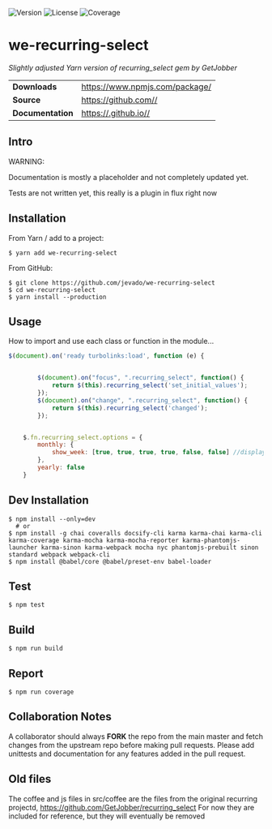 ![Version](https://img.shields.io/npm/v/<module-name>.svg)
![License](https://img.shields.io/npm/l/<module-name>.svg)
![Coverage](https://img.shields.io/coveralls/github/<user-name>/<repo-name>.svg)
# we-recurring-select
_Slightly adjusted Yarn version of recurring_select gem by GetJobber_
<table>
  <tbody>
    <tr>
      <td><b>Downloads</b></td>
      <td><a href="https://www.npmjs.com/package/<module-name>">https://www.npmjs.com/package/<module-name></a></td>
    </tr>
    <tr>
      <td><b>Source</b></td>
      <td><a href="https://github.com/<user-name>/<repo-name>">https://github.com/<user-name>/<repo-name></a></td>
    </tr>
    <tr>
      <td><b>Documentation</b></td>
      <td><a href="https://<user-name>.github.io/<repo-name>">https://<user-name>.github.io/<repo-name>/</a></td>
    </tr>
  </tbody>
</table>

## Intro
WARNING:

Documentation is mostly a placeholder and not completely updated yet.

Tests are not written yet, this really is a plugin in flux right now

## Installation
From Yarn / add to a project:
```shell
$ yarn add we-recurring-select
```
From GitHub:
```shell
$ git clone https://github.com/jevado/we-recurring-select
$ cd we-recurring-select
$ yarn install --production
```
## Usage
How to import and use each class or function in the module...

```javascript
$(document).on('ready turbolinks:load', function (e) {


        $(document).on("focus", ".recurring_select", function() {
            return $(this).recurring_select('set_initial_values');
        });
        $(document).on("change", ".recurring_select", function() {
            return $(this).recurring_select('changed');
        });


    $.fn.recurring_select.options = {
        monthly: {
            show_week: [true, true, true, true, false, false] //display week 1, 2 .... Last
        },
        yearly: false
    }
```

## Dev Installation
```shell
$ npm install --only=dev 
  # or
$ npm install -g chai coveralls docsify-cli karma karma-chai karma-cli karma-coverage karma-mocha karma-mocha-reporter karma-phantomjs-launcher karma-sinon karma-webpack mocha nyc phantomjs-prebuilt sinon standard webpack webpack-cli
$ npm install @babel/core @babel/preset-env babel-loader 
```
## Test
```shell
$ npm test
```
## Build
```shell
$ npm run build
```
## Report
```shell
$ npm run coverage
```
## Collaboration Notes
A collaborator should always **FORK** the repo from the main master and fetch changes from the upstream repo before making pull requests. Please add unittests and documentation for any features added in the pull request.

## Old files
The coffee and js files in src/coffee are the files from the original recurring projectd, https://github.com/GetJobber/recurring_select
For now they are included for reference, but they will eventually be removed